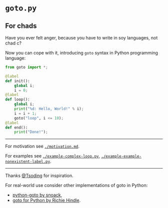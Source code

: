 # `goto.py`

## For chads

Have you ever felt anger, because
you have to write in soy languages,
not chad c?

Now you can cope with it, introducing
`goto` syntax in Python programming language:

```python
from goto import *;

@label
def init():
    global i;
    i = 0;
@label
def loop():
    global i;
    print("%d: Hello, World!" % i);
    i = i + 1;
    goto("loop", i <= 10);
@label
def end():
    print("Done!");
```

---

For motivation see [`./motivation.md`](./motivation.md).

For examples see [`./example-complex-loop.py`](./example-complex-loop.py),
[`./example-example-nonexistent-label.py`](./example-nonexistent-label.py).

---

Thanks [@Tsoding](https://github.com/tsoding) for inspiration.

For real-world use consider other implementations
of goto in Python:
 * [python-goto by snoack](https://github.com/snoack/python-goto),
 * [goto for Python by Richie Hindle](http://entrian.com/goto/).